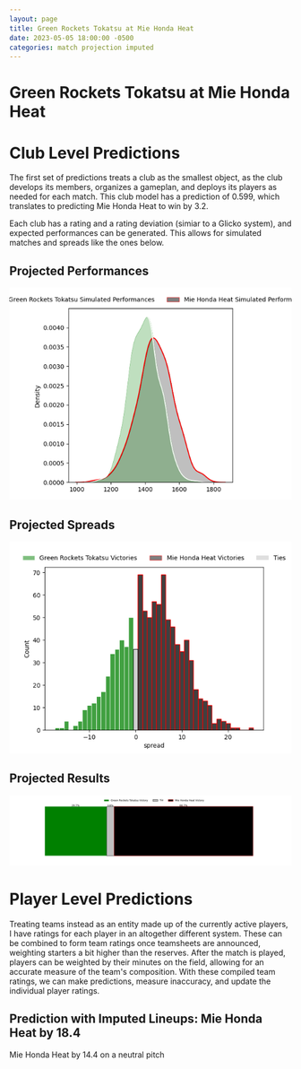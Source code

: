 ```yaml
---  
layout: page  
title: Green Rockets Tokatsu at Mie Honda Heat  
date: 2023-05-05 18:00:00 -0500  
categories: match projection imputed  
---
```

# Green Rockets Tokatsu at Mie Honda Heat

# Club Level Predictions


The first set of predictions treats a club as the smallest object, as the club develops its members, organizes a gameplan, and deploys its players as needed for each match. This club model has a prediction of 0.599, which translates to predicting Mie Honda Heat to win by 3.2.

Each club has a rating and a rating deviation (simiar to a Glicko system), and expected performances can be generated. This allows for simulated matches and spreads like the ones below.
## Projected Performances


![Projected Performances](plots/performances_2023-05-05-MieHondaHeat-GreenRocketsTokatsu.png)
## Projected Spreads


![Projected Spreads](plots/spreads_2023-05-05-MieHondaHeat-GreenRocketsTokatsu.png)
## Projected Results


![Projected Results](plots/resultbar_2023-05-05-MieHondaHeat-GreenRocketsTokatsu.png)
# Player Level Predictions


Treating teams instead as an entity made up of the currently active players, I have ratings for each player in an altogether different system. These can be combined to form team ratings once teamsheets are announced, weighting starters a bit higher than the reserves. After the match is played, players can be weighted by their minutes on the field, allowing for an accurate measure of the team's composition. With these compiled team ratings, we can make predictions, measure inaccuracy, and update the individual player ratings.
## Prediction with Imputed Lineups: Mie Honda Heat by 18.4


Mie Honda Heat by 14.4 on a neutral pitch


